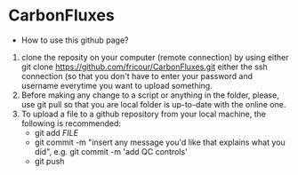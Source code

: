 # CarbonFluxes

- How to use this github page?

1) clone the reposity on your computer (remote connection) by using either git clone https://github.com/fricour/CarbonFluxes.git either the ssh connection (so that you don't have to enter your password and username everytime you want to upload something.
2) Before making any change to a script or anything in the folder, please, use git pull so that you are local folder is up-to-date with the online one.
3) To upload a file to a github repository from your local machine, the following is recommended:
	- git add *FILE*
	- git commit -m "insert any message you'd like that explains what you did", e.g. git commit -m 'add QC controls'
	- git push
